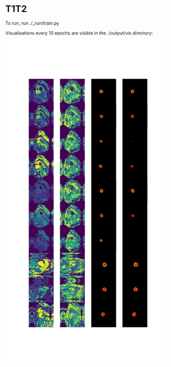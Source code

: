 # T1T2
 
To run, run ./_run/train.py

Visualisations every 10 epochs are visible in the ./output/vis directory:

![Epoch 530](https://github.com/jphdotam/T1T2/raw/master/output/vis/001/530.png)
